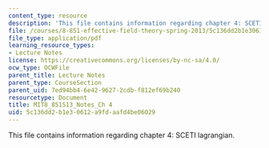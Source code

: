 ```yaml
---
content_type: resource
description: 'This file contains information regarding chapter 4: SCETI lagrangian.'
file: /courses/8-851-effective-field-theory-spring-2013/5c136dd2b1e30612a9fdaafd4be06029_MIT8_851S13_SCETLagrania.pdf
file_type: application/pdf
learning_resource_types:
- Lecture Notes
license: https://creativecommons.org/licenses/by-nc-sa/4.0/
ocw_type: OCWFile
parent_title: Lecture Notes
parent_type: CourseSection
parent_uid: 7ed94bb4-6e42-9627-2cdb-f812ef69b240
resourcetype: Document
title: MIT8_851S13_Notes_Ch 4
uid: 5c136dd2-b1e3-0612-a9fd-aafd4be06029
---
```

This file contains information regarding chapter 4: SCETI lagrangian.
